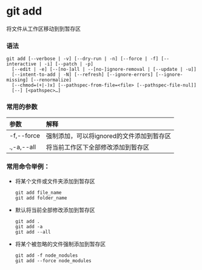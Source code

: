 # git add

将文件从工作区移动到到暂存区

### 语法

```git
git add [--verbose | -v] [--dry-run | -n] [--force | -f] [--interactive | -i] [--patch | -p]
  [--edit | -e] [--[no-]all | --[no-]ignore-removal | [--update | -u]]
  [--intent-to-add | -N] [--refresh] [--ignore-errors] [--ignore-missing] [--renormalize]
  [--chmod=(+|-)x] [--pathspec-from-file=<file> [--pathspec-file-nul]]
  [--] [<pathspec>…​]
```

### 常用的参数

| 参数         | 解释                       |
|:---------- |:------------------------ |
| -f,--force | 强制添加，可以将ignored的文件添加到暂存区 |
| .,-a,--all | 将当前工作区下全部修改添加到暂存区        |

### 常用命令举例：

- 将某个文件或文件夹添加到暂存区
  
  ```git
  git add file_name
  git add folder_name
  ```

- 默认将当前全部修改添加到暂存区
  
  ```git
  git add .
  git add -a
  git add --all
  ```

- 将某个被忽略的文件强制添加到暂存区
  
  ```git
  git add -f node_nodules
  git add --force node_modules
  ```
